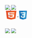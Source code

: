 <div>
  <a href="https://github.com/lucieneferri">
  <img height="180em" src="https://github-readme-stats.vercel.app/api?username=lucieneferri&show_icons=true&theme=tokyonight&include_all_commits=true&count_private=true"/>
  <img height="180em" src="https://github-readme-stats.vercel.app/api/top-langs/?username=lucieneferri&layout=compact&langs_count=7&theme=tokyonight"/>
</div>
  
  <img align="center" alt="Luciene-HTML" height="30" width="40" src="https://raw.githubusercontent.com/devicons/devicon/master/icons/html5/html5-original.svg">
  <img align="center" alt="Luciene-CSS" height="30" width="30" src="https://raw.githubusercontent.com/devicons/devicon/master/icons/css3/css3-original.svg">
  
  ##
  
  <div>
    <a href="https://www.linkedin.com/in/lucienemuterleferri/" target="_blank"><img src="https://img.shields.io/badge/-LinkedIn-%230077B5?style=for-the-badge&logo=linkedin&logoColor=white" target="_blank"></a>
    <a href = "mailto:lucienemferri@gmail.com"><img src="https://img.shields.io/badge/-Gmail-%23333?style=for-the-badge&logo=gmail&logoColor=white" target="_blank"></a>
  </div>
